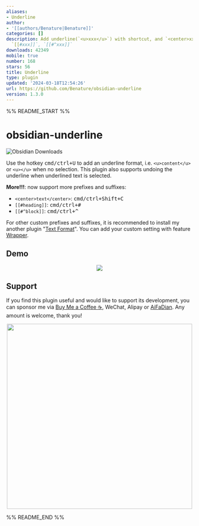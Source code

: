 ```yaml
---
aliases:
- Underline
author:
- '[[authors/Benature|Benature]]'
categories: []
description: Add underline(`<u>xxx</u>`) with shortcut, and `<center>xxx</center>`,
  `[[#xxx]]`, `[[#^xxx]]`
downloads: 42349
mobile: true
number: 168
stars: 56
title: Underline
type: plugin
updated: '2024-03-18T12:54:26'
url: https://github.com/Benature/obsidian-underline
version: 1.3.0
---
```


%% README_START %%

# obsidian-underline

![Obsidian Downloads](https://img.shields.io/badge/dynamic/json?color=7e6ad6&labelColor=34208c&label=Obsidian%20Downloads&query=$['obsidian-underline'].downloads&url=https://raw.githubusercontent.com/obsidianmd/obsidian-releases/master/community-plugin-stats.json&)

Use the hotkey <kbd>cmd/ctrl+U</kbd> to add an underline format, i.e. `<u>content</u>` or `<u></u>` when no selection. This plugin also supports undoing the underline when underlined text is selected.  

**More!!!**: now support more prefixes and suffixes:
- `<center>text</center>`: <kbd>cmd/ctrl+Shift+C</kbd>
- `[[#heading]]`: <kbd>cmd/ctrl+#</kbd>
- `[[#^block]]`: <kbd>cmd/ctrl+^</kbd>

For other custom prefixes and suffixes, it is recommended to install my another plugin "[Text Format](https://github.com/Benature/obsidian-text-format)". You can add your custom setting with feature [Wrapper](https://github.com/Benature/obsidian-text-format?tab=readme-ov-file#wrapper).

## Demo
<p align="center">
  <img src="https://user-images.githubusercontent.com/35028647/121776383-1cf5e080-cbbf-11eb-8211-6a88ce534575.gif">
</p>

## Support

If you find this plugin useful and would like to support its development, you can sponsor me via [Buy Me a Coffee ☕️](https://www.buymeacoffee.com/benature), WeChat, Alipay or [AiFaDian](https://afdian.net/a/Benature-K). Any amount is welcome, thank you!

<p align="center">
<img src="https://s2.loli.net/2024/01/30/jQ9fTSyBxvXRoOM.png" width="500px">
</p>


%% README_END %%